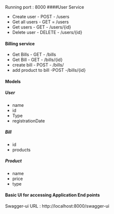 
Running port : 8000
####User Service

- Create user - POST - /users
- Get all users - GET = /users
- Get users - GET - /users/{id}
- Delete user - DELETE -  /users/{id}
#### Billing service
- Get Bills - GET - /bills
- Get Bill - GET - /bills/{id}
- create bill - POST - /bills/
- add product to bill -POST -/bills/{id}

####  Models
##### User
* name
* id
* Type
* registrationDate

##### Bill
* id
* products

##### Product
* name
* price
* type

#### Basic UI for accessing Application End points 
Swagger-ui
URL : http://localhost:8000/swagger-ui